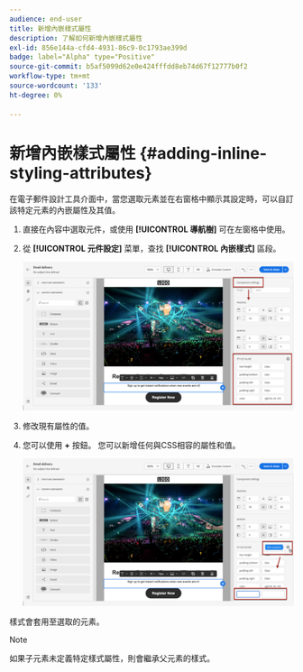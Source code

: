 ```yaml
---
audience: end-user
title: 新增內嵌樣式屬性
description: 了解如何新增內嵌樣式屬性
exl-id: 856e144a-cfd4-4931-86c9-0c1793ae399d
badge: label="Alpha" type="Positive"
source-git-commit: b5af5099d62e0e424fffdd8eb74d67f12777b0f2
workflow-type: tm+mt
source-wordcount: '133'
ht-degree: 0%

---
```



# 新增內嵌樣式屬性 {#adding-inline-styling-attributes}

在電子郵件設計工具介面中，當您選取元素並在右窗格中顯示其設定時，可以自訂該特定元素的內嵌屬性及其值。

1. 直接在內容中選取元件，或使用 **[!UICONTROL 導航樹]** 可在左窗格中使用。

1. 從 **[!UICONTROL 元件設定]** 菜單，查找 **[!UICONTROL 內嵌樣式]** 區段。

   ![](assets/styles_1.png)

1. 修改現有屬性的值。

1. 您可以使用 **+** 按鈕。 您可以新增任何與CSS相容的屬性和值。

   ![](assets/styles_2.png)

樣式會套用至選取的元素。

>[!NOTE]
>
>如果子元素未定義特定樣式屬性，則會繼承父元素的樣式。

